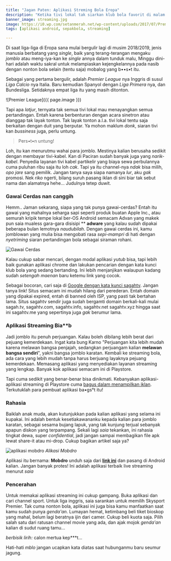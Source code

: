 ```yaml
---
title: "Jagan Paten: Aplikasi Streming Bola Eropa"
description: "Ketika tivi lokal tak siarkan klub bola favorit di malam minggu"
banner_image: streaming.jpg
image: https://i0.wp.com/setanmerah.net/wp-content/uploads/2017/07/Premier-League-Logos.jpg
tags: [aplikasi android, sepakbola, streaming]

---
```

Di saat liga-liga di Eropa sana mulai bergulir lagi di musim 2018/2019, jenis manusia berbatang yang _single_, baik yang terang-terangan mengaku _jomblo_ atau meng-iya-kan ke _single_ annya dalam tunduk malu, Minggu dini-hari adalah waktu sakral untuk melampiaskan kejengkelannya pada nasib dengan nonton bola selain (tentu saja) mobalog yang b••s•t itu.

<!--more-->

Sebagai yang pertama bergulir, adalah _Premier League_ nya Inggris di susul _Liga Calcio_ nya Italia. Baru kemudian Spanyol dengan _Liga Primera_ nya, dan Bundesliga. Setidaknya empat liga itu yang masih ditonton.

![Premier League]({{ page.image }})

Tapi apa _latjur_, ternyata tak semua tivi lokal mau menayangkan semua pertandingan. Entah karena berbenturan dengan acara sinetron atau dianggap tak layak tonton. Tak layak tonton a.l.a. tivi lokal tentu saja berkaitan dengan duit yang berputar. Ya mohon maklum _donk_, siaran tivi kan _bussiness_ juga, perlu untung.

> Pers•t•n untung!

Loh, itu kan menurutmu wahai para jomblo. Mestinya kalian berusaha sedikit dengan membayar tivi-kabel. Kan di Paciran sudah banyak juga yang _narik-kabel_. Penyedia layanan tivi kabel partikelir yang biaya sewa perbulannya cuma puluhan ribu saja itu loh _cak_. Tapi ya itu channel-nya _ndak_ bisa milih, _opo jare_ sang pemilik. Jangan tanya saya siapa namanya _lur_, aku _gak_ promosi. Nek _riko_ ngerti, bilang suruh pasang iklan di sini biar tak sebut nama dan alamatnya hehe... Judulnya tetep duwit.

### Gawai Cerdas nan canggih

Hemm.. Jaman sekarang, siapa yang tak punya gawai-cerdas? Entah itu gawai yang mahalnya seharga sapi seperti produk buatan Apple Inc., atau semurah kripik tempe lokal ber-OS Android semacam Advan yang makek pun saia mualess gara-gara disisipi **
**adware** yang kalau sudah dipakai beberapa bulan lemotnya _naudubilah_. Dengan gawai cerdas ini, kamu jomblowan yang mulia bisa mengobati rasa _sepi-mampri_ di hati dengan _nyetriming_ siaran pertandingan bola sebagai siraman rohani.

![Gawai Cerdas](https://www.mobdro.sc/assets/images/ui.png)

Kalau cukup sabar mencari, dengan modal aplikasi _yutub_ bisa, tapi lebih baik gunakan aplikasi chrome dan lakukan pencarian dengan kata kunci klub bola yang sedang bertanding. Ini lebih menjanjikan walaupun kadang sudah _setengah maenan_ baru ketemu link yang cocok.

Sebagai bocoran, cari saja di [Google dengan kata kunci sagahtv](https://www.google.co.id/search?q=sagahtv). Jangan tanya link! Situs semacam ini mudah hilang dari perederan. Entah domain yang dipakai expired, entah di banned oleh ISP, yang pasti tak bertahan lama. Situs sagahtv sendir juga sudah bergamti domain berkali-kali mulai sagah.tv, sagahtv.com, sagahtv.info, sagahtv.net sagahtv.xyz hingga saat ini sagahtv.me yang sepertinya juga _gak_ berumur lama.

### Aplikasi Streaming Bia**b

Jadi jomblo itu penuh perjuangan. Kalau boleh dibilang lebih berat dari pejuang kemerdekaan. Ingat kata bung Karno "Perjuangan kita lebih mudah karena melawan bangsa penjajah, sedangkan perjuangam kalian **melawan bangsa sendiri**", yakni bangsa jomblo karatan. Kembali ke streaming bola, ada cara yang lebih mudah tanpa harus berjuang layaknya pejuang kemerdekaan. Memasang aplikasi yang menyediakan layanan streaming yang lengkap. Banyak kok aplikasi semacam ini di Playstore.

Tapi cuma sedikit yang benar-benar bisa dinikmati. Kebanyakan aplikasi-aplikasi streaming di Playstore cuma [bagus dalam menampilkan iklan](https://safelink.knoacc.org/#0eI1v). Terkutuklah para pembuat aplikasi ba•gs°t itu!

### Rahasia

Baiklah anak muda, akan kutunjukkan pada kalian aplikasi yang selama ini kupakai. Ini adalah bentuk kesetiakawananku kepada kalian para jomblo karatan, sebagai sesama bujang lapuk, yang tak kunjung terjual sebanyak apapun diskon yang terpampang. Sekali lagi _saia_ tekankan, ini rahasia tingkat dewa, super _confidential_, jadi jangan sampai membagikan file apk lewat share-it atau mi-drop. Cukup bagikan artikel saja ya?

![aplikasi mobdro](https://mobdroapks.com/wp-content/uploads/2018/01/Mobdro.jpg)
_Alikasi Mobdro_

Aplikasi itu bernama: **Mobdro** unduh saja dari [**link ini**](https://safelink.knoacc.org/#Qxey9) dan pasang di Android kalian. Jangan banyak protes! Ini adalah aplikasi terbaik live streaming menurut _saia_

### Pencerahan

Untuk memakai aplikasi streaming ini cukup gampang. Buka aplikasi dan cari channel sport. Untuk liga inggris, saia sarankan untuk memilih Skysport Premier. Tak cuma nonton bola, aplikasi ini juga bisa kamu manfaatkan saat kamu sudah punya _genda'an_. Lumayan hemat, ketimbang beli tiket bioskop yang mahal, belum lagi beratnya ijin dari camer. Cukup beli kuota saja. Pilih salah satu dari ratusan channel movie yang ada, dan ajak mojok _genda'an_ kalian di sudut ruang tamu... 

_berbisik lirih:_ calon mertua kep***t...

Hati-hati _mblo_ jangan ucapkan kata diatas saat hubunganmu baru seumur jagung.
